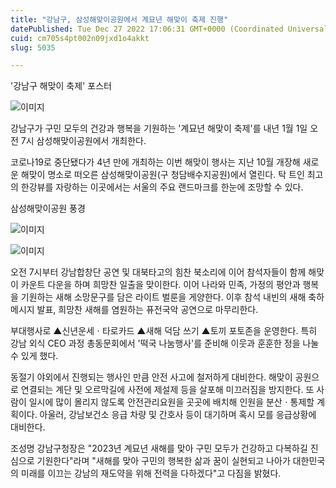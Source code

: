 ```yaml
---
title: "강남구, 삼성해맞이공원에서 계묘년 해맞이 축제 진행"
datePublished: Tue Dec 27 2022 17:06:31 GMT+0000 (Coordinated Universal Time)
cuid: cm705s4pt002n09jxd1o4akkt
slug: 5035

---
```



'강남구 해맞이 축제' 포스터

![이미지](https://cdn.hashnode.com/res/hashnode/image/upload/v1739258791314/71dca46b-6cab-4522-83a0-248de43b32b6.png)

강남구가 구민 모두의 건강과 행복을 기원하는 '계묘년 해맞이 축제'를 내년 1월 1일 오전 7시 삼성해맞이공원에서 개최한다.

코로나19로 중단됐다가 4년 만에 개최하는 이번 해맞이 행사는 지난 10월 개장해 새로운 해맞이 명소로 떠오른 삼성해맞이공원(구 청담배수지공원)에서 열린다. 탁 트인 최고의 한강뷰를 자랑하는 이곳에서는 서울의 주요 랜드마크를 한눈에 조망할 수 있다.

삼성해맞이공원 풍경

![이미지](https://cdn.hashnode.com/res/hashnode/image/upload/v1739258793533/1328da08-ed2d-41f6-a1e5-1f3b974580d6.jpeg)

![이미지](https://cdn.hashnode.com/res/hashnode/image/upload/v1739258795548/0c517521-44fb-4354-8e48-b90fef5ee093.jpeg)

오전 7시부터 강남합창단 공연 및 대북타고의 힘찬 북소리에 이어 참석자들이 함께 해맞이 카운트 다운을 하며 희망찬 일출을 맞이한다. 이어 나라와 민족, 가정의 평안과 행복을 기원하는 새해 소망문구를 담은 라이트 벌룬을 게양한다. 이후 참석 내빈의 새해 축하 메시지 발표, 희망찬 새해를 염원하는 퓨전국악 공연으로 마무리한다.

부대행사로 ▲신년운세ㆍ타로카드 ▲새해 덕담 쓰기 ▲토끼 포토존을 운영한다. 특히 강남 외식 CEO 과정 총동문회에서 '떡국 나눔행사'를 준비해 이웃과 훈훈한 정을 나눌 수 있게 했다.

동절기 야외에서 진행되는 행사인 만큼 안전 사고에 철저하게 대비한다. 해맞이 공원으로 연결되는 계단 및 오르막길에 사전에 제설제 등을 살포해 미끄러짐을 방지한다. 또 사람이 일시에 많이 몰리지 않도록 안전관리요원을 곳곳에 배치해 인원을 분산ㆍ통제할 계획이다. 아울러, 강남보건소 응급 차량 및 간호사 등이 대기하며 혹시 모를 응급상황에 대비한다.

조성명 강남구청장은 "2023년 계묘년 새해를 맞아 구민 모두가 건강하고 다복하길 진심으로 기원한다"라며 "새해를 맞아 구민의 행복한 삶과 꿈이 실현되고 나아가 대한민국의 미래를 이끄는 강남의 재도약을 위해 전력을 다하겠다"고 다짐을 밝혔다.